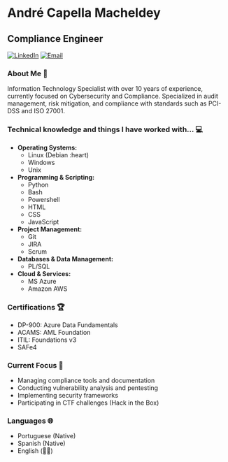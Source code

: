 # André Capella Macheldey
## Compliance Engineer

[![LinkedIn](https://img.shields.io/badge/LinkedIn-0077B5?style=flat&logo=linkedin&logoColor=white)](https://www.linkedin.com/in/acapella)
[![Email](https://img.shields.io/badge/Email-D14836?style=flat&logo=gmail&logoColor=white)](mailto:andre.capella.itpro@gmail.com)

### About Me 🔐
Information Technology Specialist with over 10 years of experience, currently focused on Cybersecurity and Compliance. Specialized in audit management, risk mitigation, and compliance with standards such as PCI-DSS and ISO 27001.

### Technical knowledge and things I have worked with... 💻
- **Operating Systems:**
  - Linux (Debian :heart)
  - Windows
  - Unix
- **Programming & Scripting:**
  - Python
  - Bash
  - Powershell
  - HTML
  - CSS
  - JavaScript
- **Project Management:**
  - Git
  - JIRA
  - Scrum 
- **Databases & Data Management:**
  - PL/SQL
- **Cloud & Services:**
  - MS Azure
  - Amazon AWS

### Certifications 🏆
- DP-900: Azure Data Fundamentals
- ACAMS: AML Foundation
- ITIL: Foundations v3
- SAFe4

### Current Focus 🎯
- Managing compliance tools and documentation
- Conducting vulnerability analysis and pentesting
- Implementing security frameworks
- Participating in CTF challenges (Hack in the Box)

### Languages 🌐
- Portuguese (Native)
- Spanish (Native)
- English (👨‍🎓)
